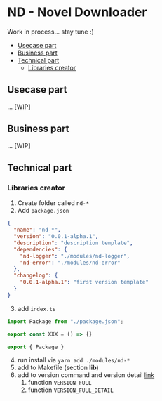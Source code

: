 # ND - Novel Downloader

Work in process... stay tune :)

- [Usecase part](#Usecase-part)
- [Business part](#Business-part)
- [Technical part](#Technical-part)
  - [Libraries creator](#Libraries-creator)

## Usecase part

... [WIP]

## Business part

... [WIP]

## Technical part

### Libraries creator

1. Create folder called `nd-*`
2. Add `package.json`

```json
{
  "name": "nd-*",
  "version": "0.0.1-alpha.1",
  "description": "description template",
  "dependencies": {
    "nd-logger": "./modules/nd-logger",
    "nd-error": "./modules/nd-error"
  },
  "changelog": {
    "0.0.1-alpha.1": "first version template"
  }
}
```

3. add `index.ts`

```typescript
import Package from "./package.json";

export const XXX = () => {}

export { Package }
```

4. run install via `yarn add ./modules/nd-*`
5. add to Makefile (section **lib**)
6. add to version command and version detail [link](./src/constants/content.ts)
   1. function `VERSION_FULL`
   2. function `VERSION_FULL_DETAIL`
